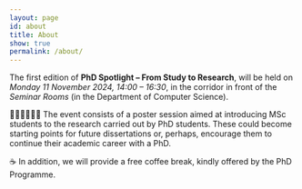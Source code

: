 ```yaml
---
layout: page
id: about
title: About
show: true
permalink: /about/
---
```


The first edition of **PhD Spotlight – From Study to Research**, will be held on *Monday 11 November 2024, 14:00 – 16:30*, in the corridor in front of the *Seminar Rooms* (in the Department of Computer Science).

👨🏻‍💻👩🏼‍💻 The event consists of a poster session aimed at introducing MSc students to the research carried out by PhD students. 
These could become starting points for future dissertations or, perhaps, encourage them to continue their academic career with a PhD.

☕️ In addition, we will provide a free coffee break, kindly offered by the PhD Programme.
